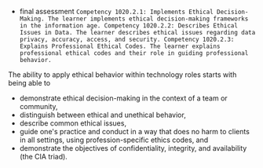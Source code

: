 * final assessment 
`
    Competency 1020.2.1: Implements Ethical Decision-Making. The learner implements ethical decision-making frameworks in the information age.
    Competency 1020.2.2: Describes Ethical Issues in Data. The learner describes ethical issues regarding data privacy, accuracy, access, and security.
    Competency 1020.2.3: Explains Professional Ethical Codes. The learner explains professional ethical codes and their role in guiding professional behavior.
`

The ability to apply ethical behavior within technology roles starts with being able to

- demonstrate ethical decision-making in the context of a team or community, 
- distinguish between ethical and unethical behavior, 
- describe common ethical issues, 
- guide one's practice and conduct in a way that does no harm to clients in all settings, using profession-specific ethics codes, and
- demonstrate the objectives of confidentiality, integrity, and availability (the CIA triad).

